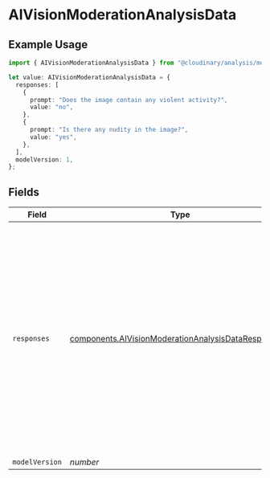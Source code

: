 # AIVisionModerationAnalysisData

## Example Usage

```typescript
import { AIVisionModerationAnalysisData } from "@cloudinary/analysis/models/components";

let value: AIVisionModerationAnalysisData = {
  responses: [
    {
      prompt: "Does the image contain any violent activity?",
      value: "no",
    },
    {
      prompt: "Is there any nudity in the image?",
      value: "yes",
    },
  ],
  modelVersion: 1,
};
```

## Fields

| Field                                                                                                                                              | Type                                                                                                                                               | Required                                                                                                                                           | Description                                                                                                                                        | Example                                                                                                                                            |
| -------------------------------------------------------------------------------------------------------------------------------------------------- | -------------------------------------------------------------------------------------------------------------------------------------------------- | -------------------------------------------------------------------------------------------------------------------------------------------------- | -------------------------------------------------------------------------------------------------------------------------------------------------- | -------------------------------------------------------------------------------------------------------------------------------------------------- |
| `responses`                                                                                                                                        | [components.AIVisionModerationAnalysisDataResponses](../../models/components/aivisionmoderationanalysisdataresponses.md)[]                         | :heavy_check_mark:                                                                                                                                 | N/A                                                                                                                                                | [<br/>{<br/>"prompt": "Does the image contain any violent activity?",<br/>"value": "no"<br/>},<br/>{<br/>"prompt": "Is there any nudity in the image?",<br/>"value": "yes"<br/>}<br/>] |
| `modelVersion`                                                                                                                                     | *number*                                                                                                                                           | :heavy_minus_sign:                                                                                                                                 | N/A                                                                                                                                                | 1                                                                                                                                                  |
